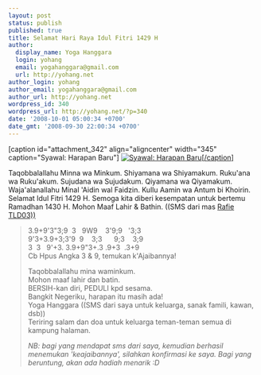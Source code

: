 ```yaml
---
layout: post
status: publish
published: true
title: Selamat Hari Raya Idul Fitri 1429 H
author:
  display_name: Yoga Hanggara
  login: yohang
  email: yogahanggara@gmail.com
  url: http://yohang.net
author_login: yohang
author_email: yogahanggara@gmail.com
author_url: http://yohang.net
wordpress_id: 340
wordpress_url: http://yohang.net/?p=340
date: '2008-10-01 05:00:34 +0700'
date_gmt: '2008-09-30 22:00:34 +0700'
---
```

[caption id="attachment\_342" align="aligncenter" width="345" caption="Syawal: Harapan Baru"] [![Syawal: Harapan Baru](http://yohang.net/wp-content/uploads/2008/10/sunrise.jpg "Syawal: Harapan Baru")[/caption]](http://yohang.net/wp-content/uploads/2008/10/sunrise.jpg)

Taqobbalallahu Minna wa Minkum. Shiyamana wa Shiyamakum. Ruku'ana wa Ruku'akum. Sujudana wa Sujudakum. Qiyamana wa Qiyamakum. Waja'alanallahu Minal 'Aidin wal Faidzin. Kullu Aamin wa Antum bi Khoirin. Selamat Idul Fitri 1429 H. Semoga kita diberi kesempatan untuk bertemu Ramadhan 1430 H. Mohon Maaf Lahir & Bathin. ((SMS dari mas [Rafie TLD03))](http://raf03.web.id)

> 3.9+9'3"3;9&nbsp; 3&nbsp;&nbsp; 9W9&nbsp;&nbsp;&nbsp; 3'9;9&nbsp;&nbsp; '3;3  
> 9'3+3.9+3;3'9&nbsp; 9&nbsp;&nbsp;&nbsp; 3;3&nbsp;&nbsp;&nbsp;&nbsp;&nbsp; 9;3&nbsp;&nbsp;&nbsp; 3;9  
> 3&nbsp; 3&nbsp;&nbsp; 9'+3. 3.9+9"3+.3 .9+3&nbsp; .3+9  
> Cb Hpus Angka 3 & 9, temukan k'Ajaibannya!
> 
> Taqobbalallahu mina waminkum.  
> Mohon maaf lahir dan batin.  
> BERSIH-kan diri, PEDULI kpd sesama.  
> Bangkit Negeriku, harapan itu masih ada!  
> Yoga Hanggara ((SMS dari saya untuk keluarga, sanak famili, kawan, dsb))  
> Teriring salam dan doa untuk keluarga teman-teman semua di kampung halaman.
> 
> _NB: bagi yang mendapat sms dari saya, kemudian berhasil menemukan 'keajaibannya', silahkan konfirmasi ke saya. Bagi yang beruntung, akan ada hadiah menarik :D_